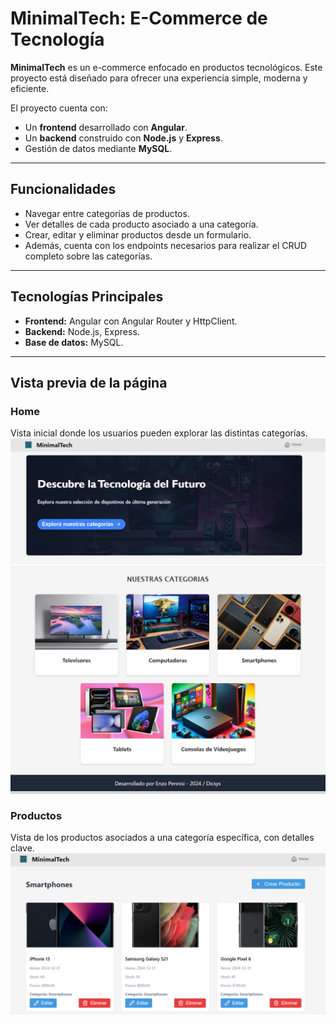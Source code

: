 # MinimalTech: E-Commerce de Tecnología

**MinimalTech** es un e-commerce enfocado en productos tecnológicos. Este proyecto está diseñado para ofrecer una experiencia simple, moderna y eficiente.

El proyecto cuenta con:  
- Un **frontend** desarrollado con **Angular**.  
- Un **backend** construido con **Node.js** y **Express**.  
- Gestión de datos mediante **MySQL**.

---

## Funcionalidades  

- Navegar entre categorías de productos.  
- Ver detalles de cada producto asociado a una categoría.  
- Crear, editar y eliminar productos desde un formulario.  
- Además, cuenta con los endpoints necesarios para realizar el CRUD completo sobre las categorías.

---

## Tecnologías Principales  

- **Frontend:** Angular con Angular Router y HttpClient.  
- **Backend:** Node.js, Express.  
- **Base de datos:** MySQL.  

---

## Vista previa de la página  

### Home  
Vista inicial donde los usuarios pueden explorar las distintas categorías.  
![Vista del Home](img/img1.png)  
![Categorías en el Home](img/img2.png)  

### Productos  
Vista de los productos asociados a una categoría específica, con detalles clave.  
![Vista de Productos](img/img3.png)  
